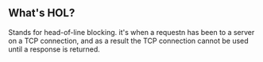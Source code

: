 
## What's HOL?
Stands for head-of-line blocking. it's when a requestn has been to a server on a TCP connection, and as a result the TCP connection cannot be used until a response is returned.